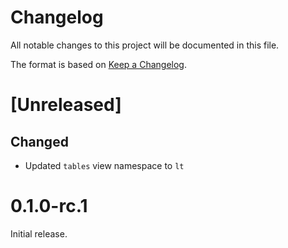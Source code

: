 # Changelog

All notable changes to this project will be documented in this file.

The format is based on [Keep a Changelog](https://keepachangelog.com/en/1.0.0/).

# [Unreleased]

## Changed

- Updated `tables` view namespace to `lt`

# 0.1.0-rc.1

Initial release.
